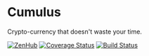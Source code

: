 # Cumulus

Crypto-currency that doesn't waste your time.  

[![ZenHub](https://raw.githubusercontent.com/ZenHubIO/support/master/zenhub-badge.png)](https://zenhub.com)
[![Coverage Status](https://coveralls.io/repos/github/ubclaunchpad/cumulus/badge.svg?branch=dev)](https://coveralls.io/github/ubclaunchpad/cumulus?branch=dev)
[![Build Status](https://travis-ci.org/ubclaunchpad/cumulus.svg?branch=master)](https://travis-ci.org/ubclaunchpad/cumulus)

